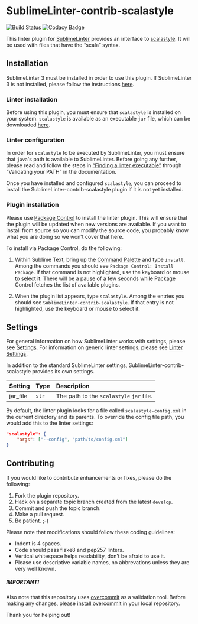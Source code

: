 SublimeLinter-contrib-scalastyle
================================

[![Build Status][travis-badge]][travis]
[![Codacy Badge][codacy-badge]][codacy]

This linter plugin for [SublimeLinter][docs] provides an interface to
[scalastyle][scalastyle]. It will be used with files that have the “scala”
syntax.

## Installation
SublimeLinter 3 must be installed in order to use this plugin. If SublimeLinter
3 is not installed, please follow the instructions [here][installation].

### Linter installation
Before using this plugin, you must ensure that `scalastyle` is installed on
your system. `scalastyle` is available as an executable `jar` file, which can
be downloaded [here][scalastyle-download].

### Linter configuration
In order for `scalastyle` to be executed by SublimeLinter, you must ensure that
`java`'s path is available to SublimeLinter. Before going any further, please
read and follow the steps in
[“Finding a linter executable”][finding-executable] through “Validating your
PATH” in the documentation.

Once you have installed and configured `scalastyle`, you can proceed to install
the SublimeLinter-contrib-scalastyle plugin if it is not yet installed.

### Plugin installation
Please use [Package Control][pc] to install the linter plugin. This will ensure
that the plugin will be updated when new versions are available. If you want to
install from source so you can modify the source code, you probably know what
you are doing so we won’t cover that here.

To install via Package Control, do the following:

1. Within Sublime Text, bring up the [Command Palette][cmd] and type `install`.
   Among the commands you should see `Package Control: Install Package`. If
   that command is not highlighted, use the keyboard or mouse to select it.
   There will be a pause of a few seconds while Package Control fetches the
   list of available plugins.

1. When the plugin list appears, type `scalastyle`. Among the entries you
   should see `SublimeLinter-contrib-scalastyle`. If that entry is not
   highlighted, use the keyboard or mouse to select it.

## Settings
For general information on how SublimeLinter works with settings, please see
[Settings][settings]. For information on generic linter settings, please see
[Linter Settings][linter-settings].

In addition to the standard SublimeLinter settings,
SublimeLinter-contrib-scalastyle provides its own settings.

|Setting|Type|Description|
|:------|:---|:----------|
|jar_file|`str`|The path to the `scalastyle` `jar` file.|

By default, the linter plugin looks for a file called `scalastyle-config.xml`
in the current directory and its parents. To override the config file path, you
would add this to the linter settings:

```json
"scalastyle": {
    "args": ["--config", "path/to/config.xml"]
}
```

## Contributing
If you would like to contribute enhancements or fixes, please do the following:

1. Fork the plugin repository.
1. Hack on a separate topic branch created from the latest `develop`.
1. Commit and push the topic branch.
1. Make a pull request.
1. Be patient.  ;-)

Please note that modifications should follow these coding guidelines:

- Indent is 4 spaces.
- Code should pass flake8 and pep257 linters.
- Vertical whitespace helps readability, don’t be afraid to use it.
- Please use descriptive variable names, no abbrevations unless they are very
  well known.

##### IMPORTANT!
Also note that this repository uses [overcommit][overcommit] as a validation
tool. Before making any changes, please
[install overcommit][overcommit-install] in your local repository.

Thank you for helping out!

[cmd]: http://docs.sublimetext.info/en/sublime-text-3/extensibility/command_palette.html
[codacy]: https://www.codacy.com/public/haginsjosh/SublimeLinter-contrib-scalastyle
[codacy-badge]: https://www.codacy.com/project/badge/6763b71dc0184aec875ab191cd9da3b8
[docs]: http://sublimelinter.readthedocs.org
[finding-executable]: http://sublimelinter.readthedocs.org/en/latest/troubleshooting.html#finding-a-linter-executable
[installation]: http://sublimelinter.readthedocs.org/en/latest/installation.html
[linter-settings]: http://sublimelinter.readthedocs.org/en/latest/linter_settings.html
[locating-executables]: http://sublimelinter.readthedocs.org/en/latest/usage.html#how-linter-executables-are-located
[overcommit]: https://github.com/causes/overcommit
[overcommit-install]: https://github.com/causes/overcommit#installation
[pc]: https://sublime.wbond.net/installation
[scalastyle]: http://www.scalastyle.org
[scalastyle-download]: http://www.scalastyle.org/command-line.html
[settings]: http://sublimelinter.readthedocs.org/en/latest/settings.html
[travis]: https://travis-ci.org/jawshooah/SublimeLinter-contrib-scalastyle
[travis-badge]: https://travis-ci.org/jawshooah/SublimeLinter-contrib-scalastyle.svg?branch=develop
